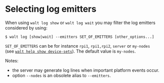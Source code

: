 
# Selecting log emitters

When using `walt log show` or `walt log wait` you may filter the log emitters considered by using:
```
$ walt log [show|wait] --emitters SET_OF_EMITTERS [other_options...]
```

`SET_OF_EMITTERS` can be for instance `rpi1`, `rpi1,rpi2`, `server` or `my-nodes` (see [`walt help show device-sets`](device-sets.md)).
The default value is `my-nodes`.

Notes:
- the server may generate log lines when important platform events occur.
- option `--nodes` is an obsolete alias to `--emitters`.

